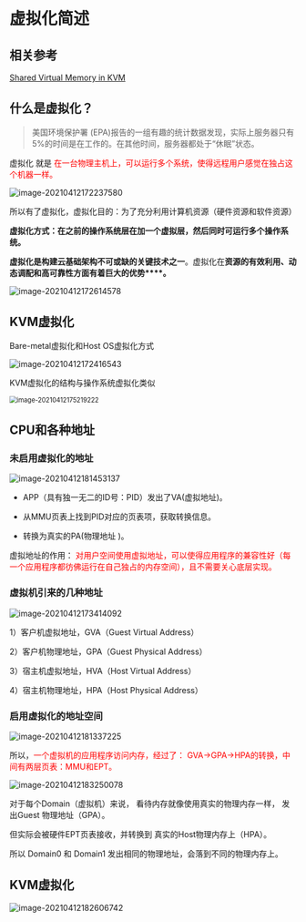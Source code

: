 # 虚拟化简述

## 相关参考

[Shared Virtual Memory in KVM](https://events19.linuxfoundation.cn/wp-content/uploads/2017/11/Shared-Virtual-Memory-in-KVM_Yi-Liu.pdf)



## 什么是虚拟化？

> 美国环境保护署 (EPA)报告的一组有趣的统计数据发现，实际上服务器只有5%的时间是在工作的。在其他时间，服务器都处于“休眠”状态。



虚拟化 就是 <font color=red>在一台物理主机上，可以运行多个系统，使得远程用户感觉在独占这个机器一样。</font>

![image-20210412172237580](1.虚拟化简述.assets/image-20210412172237580.png)



所以有了虚拟化，虚拟化目的：为了充分利用计算机资源（硬件资源和软件资源）

**虚拟化方式：在之前的操作系统层在加一个虚拟层，然后同时可运行多个操作系统。**

**虚拟化是构建云基础架构不可或缺的关键技术之一**。虚拟化在**资源的有效利用、动态调配和高可靠性方面有着巨大的优势****。**



![image-20210412172614578](1.虚拟化简述.assets/image-20210412172614578.png)







## KVM虚拟化

Bare-metal虚拟化和Host OS虚拟化方式



![image-20210412172416543](1.虚拟化简述.assets/image-20210412172416543.png)

KVM虚拟化的结构与操作系统虚拟化类似



<img src="1.虚拟化简述.assets/image-20210412175219222.png" alt="image-20210412175219222" style="zoom: 80%;" />



## CPU和各种地址

### 未启用虚拟化的地址

![image-20210412181453137](1.虚拟化简述.assets/image-20210412181453137.png)



* APP（具有独一无二的ID号：PID）发出了VA(虚拟地址)。

* 从MMU页表上找到PID对应的页表项，获取转换信息。
* 转换为真实的PA(物理地址 )。

 虚拟地址的作用： <font color=red>对用户空间使用虚拟地址，可以使得应用程序的兼容性好（每一个应用程序都彷佛运行在自己独占的内存空间），且不需要关心底层实现。</font>





### 虚拟机引来的几种地址

![image-20210412173414092](1.虚拟化简述.assets/image-20210412173414092.png)



1）客户机虚拟地址，GVA（Guest Virtual Address）

2）客户机物理地址，GPA（Guest Physical Address）

3）宿主机虚拟地址，HVA（Host Virtual Address）

4）宿主机物理地址，HPA（Host Physical Address）



### 启用虚拟化的地址空间



![image-20210412181337225](1.虚拟化简述.assets/image-20210412181337225.png)



所以，<font color=red>一个虚拟机的应用程序访问内存，经过了： GVA->GPA->HPA的转换，中间有两层页表：MMU和EPT。</font>



![image-20210412183250078](1.虚拟化简述.assets/image-20210412183250078.png)

对于每个Domain（虚拟机）来说， 看待内存就像使用真实的物理内存一样， 发出Guest 物理地址（GPA）。 

但实际会被硬件EPT页表接收，并转换到 真实的Host物理内存上（HPA）。 


所以 Domain0 和 Domain1 发出相同的物理地址，会落到不同的物理内存上。



## KVM虚拟化

![image-20210412182606742](1.虚拟化简述.assets/image-20210412182606742.png)



